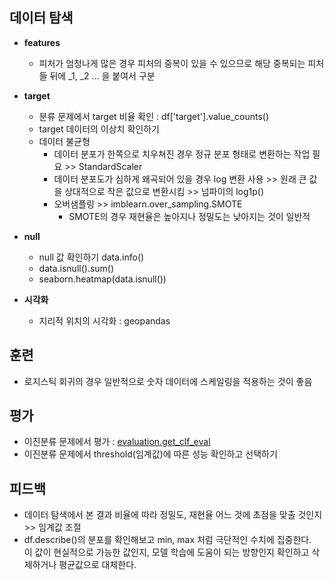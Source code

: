 ## 데이터 탐색
- **features**
    - 피처가 엄청나게 많은 경우 피처의 중복이 있을 수 있으므로 해당 중복되는 피처들 뒤에 _1, _2 ... 을 붙여서 구분
- **target**
    - 분류 문제에서 target 비율 확인 : df['target'].value_counts()
    - target 데이터의 이상치 확인하기
    - 데이터 불균형
        - 데이터 분포가 한쪽으로 치우쳐진 경우 정규 분포 형태로 변환하는 작업 필요 >> StandardScaler
        - 데이터 분포도가 심하게 왜곡되어 있을 경우 log 변환 사용 >> 원래 큰 값을 상대적으로 작은 값으로 변환시킴 >> 넘파이의 log1p()
        - 오버샘플링 >> imblearn.over_sampling.SMOTE
            - SMOTE의 경우 재현율은 높아지나 정밀도는 낮아지는 것이 일반적

- **null**
    - null 값 확인하기 data.info()
    - data.isnull().sum()
    - seaborn.heatmap(data.isnull())

- **시각화**
    - 지리적 위치의 시각화 : geopandas

## 훈련
- 로지스틱 회귀의 경우 일반적으로 숫자 데이터에 스케일링을 적용하는 것이 좋음

## 평가
- 이진분류 문제에서 평가 : [evaluation.get_clf_eval](https://github.com/rbdus0715/Machine-Learning/blob/main/team-note/evaluation.py)
- 이진분류 문제에서 threshold(임계값)에 따른 성능 확인하고 선택하기

## 피드백
- 데이터 탐색에서 본 결과 비율에 따라 정밀도, 재현율 어느 것에 초점을 맞출 것인지 >> 임계값 조절
- df.describe()의 분포를 확인해보고 min, max 처럼 극단적인 수치에 집중한다.</br> 이 값이 현실적으로 가능한 값인지, 모델 학습에 도움이 되는 방향인지 확인하고 삭제하거나 평균값으로 대체한다.
    
